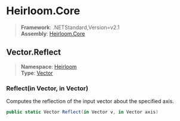 # Heirloom.Core

> **Framework**: .NETStandard,Version=v2.1  
> **Assembly**: [Heirloom.Core][0]  

## Vector.Reflect

> **Namespace**: [Heirloom][0]  
> **Type**: [Vector][1]  

### Reflect(in Vector, in Vector)

Computes the reflection of the input vector about the specified axis.

```cs
public static Vector Reflect(in Vector v, in Vector axis)
```

[0]: ../Heirloom.Core.md
[1]: Heirloom.Vector.md
